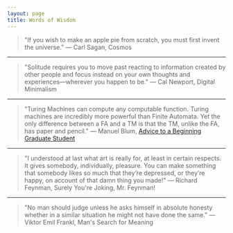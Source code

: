 ```yaml
---
layout: page
title: Words of Wisdom
---
```


> "If you wish to make an apple pie from scratch, you must first invent the universe."
> &mdash; Carl Sagan, Cosmos

---

> "Solitude requires you to move past reacting to information created by other people and focus instead on your own thoughts and experiences—wherever you happen to be."
> &mdash; Cal Newport, Digital Minimalism

---

> "Turing Machines can compute any computable function.
> Turing machines are incredibly more powerful than Finite Automata.
> Yet the only difference between a FA and a TM is that 
> the TM, unlike the FA, has paper and pencil."
> &mdash; Manuel Blum, [Advice to a Beginning Graduate Student](https://www.cs.cmu.edu/~mblum/research/pdf/research02.txt)

---

> "I understood at last what art is really for, at least in certain respects. It gives somebody, individually, pleasure. You can make something that somebody likes so much that they’re depressed, or they’re happy, on account of that damn thing you made!"
> &mdash; Richard Feynman, Surely You're Joking, Mr. Feynman!

---

> "No man should judge unless he asks himself in absolute honesty whether in a similar situation he might not have done the same."
> &mdash; Viktor Emil Frankl, Man's Search for Meaning
